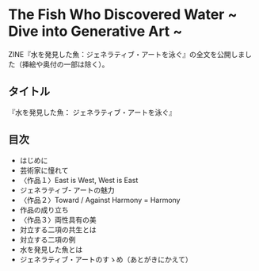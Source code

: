 # The Fish Who Discovered Water ~ Dive into Generative Art ~ 
ZINE『水を発見した魚：ジェネラティブ・アートを泳ぐ』の全文を公開しました（挿絵や奥付の一部は除く）。

## タイトル
『水を発見した魚： ジェネラティブ・アートを泳ぐ』

## 目次
- はじめに
- 芸術家に憧れて
- 〈作品１〉East is West, West is East
- ジェネラティブ- アートの魅力
- 〈作品２〉Toward / Against Harmony = Harmony
- 作品の成り立ち
- 〈作品３〉両性具有の美
- 対立する二項の共生とは
- 対立する二項の例　
- 水を発見した魚とは
- ジェネラティブ・アートのすゝめ（あとがきにかえて）

